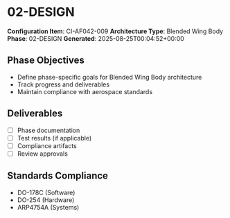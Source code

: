 # 02-DESIGN

**Configuration Item**: CI-AF042-009
**Architecture Type**: Blended Wing Body
**Phase**: 02-DESIGN
**Generated**: 2025-08-25T00:04:52+00:00

## Phase Objectives
- Define phase-specific goals for Blended Wing Body architecture
- Track progress and deliverables
- Maintain compliance with aerospace standards

## Deliverables
- [ ] Phase documentation
- [ ] Test results (if applicable)
- [ ] Compliance artifacts
- [ ] Review approvals

## Standards Compliance
- DO-178C (Software)
- DO-254 (Hardware)
- ARP4754A (Systems)
